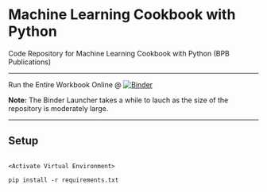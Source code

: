 # Machine Learning Cookbook with Python

Code Repository for Machine Learning Cookbook with Python (BPB Publications)

---
Run the Entire Workbook Online @ [![Binder](https://mybinder.org/badge_logo.svg)](https://mybinder.org/v2/gh/bpbpublications/Machine-Learning-Cookbook-with-Python/master)

**Note:** The Binder Launcher takes a while to lauch as the size of the repository is moderately large.

---

## Setup

```shell

<Activate Virtual Environment>

pip install -r requirements.txt

```
